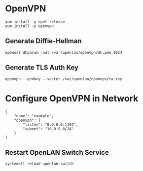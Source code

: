 # OpenVPN
```
yum install -y epel-release
yum install -y openvpn
```
## Generate Diffie-Hellman
```
openssl dhparam -out /var/openlan/openvpn/dh.pem 1024  
```
## Generate TLS Auth Key
```
openvpn --genkey --secret /var/openlan/openvpn/ta.key
```

# Configure OpenVPN in Network
```
{
    "name": "example",
    "openvpn": {
        "listen": "0.0.0.0:1194",
        "subnet": "10.9.9.0/24"
    }
}
```

## Restart OpenLAN Switch Service
```
systemctl reload openlan-switch
```
